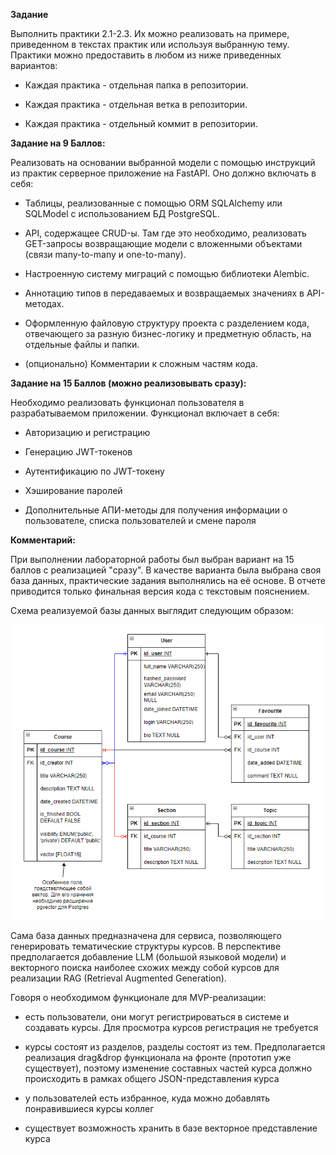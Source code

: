 **Задание**

Выполнить практики 2.1-2.3. Их можно реализовать на примере, приведенном в текстах практик или используя выбранную тему. Практики можно предоставить в любом из ниже приведенных вариантов:

* Каждая практика - отдельная папка в репозитории.

* Каждая практика - отдельная ветка в репозитории.

* Каждая практика - отдельный коммит в репозитории.

**Задание на 9 Баллов:** 

Реализовать на основании выбранной модели с помощью инструкций из практик серверное приложение на FastAPI. Оно должно включать в себя:

* Таблицы, реализованные с помощью ORM SQLAlchemy или SQLModel с использованием БД PostgreSQL.

* API, содержащее CRUD-ы. Там где это необходимо, реализовать GET-запросы возвращающие модели с вложенными объектами (связи many-to-many и one-to-many).

* Настроенную систему миграций с помощью библиотеки Alembic.

* Аннотацию типов в передаваемых и возвращаемых значениях в API-методах.

* Оформленную файловую структуру проекта с разделением кода, отвечающего за разную бизнес-логику и предметную область, на отдельные файлы и папки.

* (опционально) Комментарии к сложным частям кода.

**Задание на 15 Баллов (можно реализовывать сразу):** 

Необходимо реализовать функционал пользователя в разрабатываемом приложении. Функционал включает в себя:

* Авторизацию и регистрацию

* Генерацию JWT-токенов

* Аутентификацию по JWT-токену

* Хэширование паролей

* Дополнительные АПИ-методы для получения информации о пользователе, списка пользователей и смене пароля

**Комментарий:**

При выполнении лабораторной работы был выбран вариант на 15 баллов с реализацией "сразу". В качестве варианта была выбрана своя база данных, практические задания выполнялись на её основе. В отчете приводится только финальная версия кода с текстовым пояснением. 

Схема реализуемой базы данных выглядит следующим образом:

![](static/db.png)

Сама база данных предназначена для сервиса, позволяющего генерировать тематические структуры курсов. В перспективе предполагается добавление LLM (большой языковой модели) и векторного поиска наиболее схожих между собой курсов для реализации RAG (Retrieval Augmented Generation). 

Говоря о необходимом функционале для MVP-реализации:

* есть пользователи, они могут регистрироваться в системе и создавать курсы. Для просмотра курсов регистрация не требуется

* курсы состоят из разделов, разделы состоят из тем. Предполагается реализация drag&drop функционала на фронте (прототип уже существует), поэтому изменение составных частей курса должно происходить в рамках общего JSON-представления курса

* у пользователей есть избранное, куда можно добавлять понравившиеся курсы коллег

* существует возможность хранить в базе векторное представление курса
